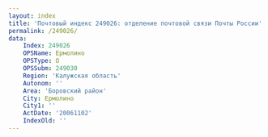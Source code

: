 ```yaml
---
layout: index
title: 'Почтовый индекс 249026: отделение почтовой связи Почты России'
permalink: /249026/
data:
    Index: 249026
    OPSName: Ермолино
    OPSType: О
    OPSSubm: 249030
    Region: 'Калужская область'
    Autonom: ''
    Area: 'Боровский район'
    City: Ермолино
    City1: ''
    ActDate: '20061102'
    IndexOld: ''
---
```

